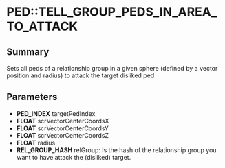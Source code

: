 # PED::TELL_GROUP_PEDS_IN_AREA_TO_ATTACK

## Summary
Sets all peds of a relationship group in a given sphere (defined by a vector position and radius) to attack the target disliked ped

## Parameters
* **PED_INDEX** targetPedIndex
* **FLOAT** scrVectorCenterCoordsX
* **FLOAT** scrVectorCenterCoordsY
* **FLOAT** scrVectorCenterCoordsZ
* **FLOAT** radius
* **REL_GROUP_HASH** relGroup: Is the hash of the relationship group you want to have attack the (disliked) target.